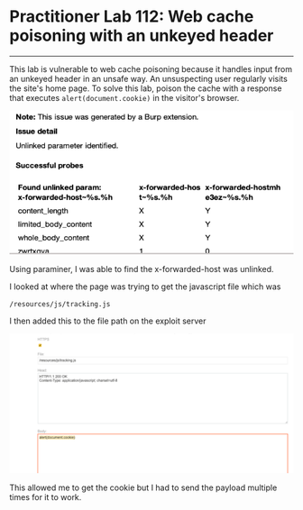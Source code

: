 # Practitioner Lab 112: Web cache poisoning with an unkeyed header

---

This lab is vulnerable to web cache poisoning because it handles input from an unkeyed header in an unsafe way. An unsuspecting user regularly visits the site's home page. To solve this lab, poison the cache with a response that executes `alert(document.cookie)` in the visitor's browser.

![Untitled](Practitioner%20Lab%20112%20Web%20cache%20poisoning%20with%20an%20u%2019feb247f0404dff82d47108bf4204d1/Untitled.png)

Using paraminer, I was able to find the x-forwarded-host was unlinked.

I looked at where the page was trying to get the javascript file which was 

```
/resources/js/tracking.js
```

I then added this to the file path on the exploit server 

![Untitled](Practitioner%20Lab%20112%20Web%20cache%20poisoning%20with%20an%20u%2019feb247f0404dff82d47108bf4204d1/Untitled%201.png)

This allowed me to get the cookie but I had to send the payload multiple times for it to work.